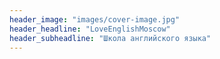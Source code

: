 ```yaml
---
header_image: "images/cover-image.jpg"
header_headline: "LoveEnglishMoscow"
header_subheadline: "Школа английского языка"
---
```

